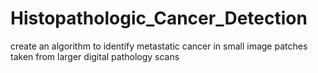 # Histopathologic_Cancer_Detection
create an algorithm to identify metastatic cancer in small image patches taken from larger digital pathology scans
